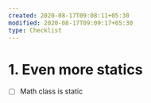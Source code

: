 ```yaml
---
created: 2020-08-17T09:08:11+05:30
modified: 2020-08-17T09:09:17+05:30
type: Checklist
---
```


# 1. Even more statics

- [ ] Math class is static